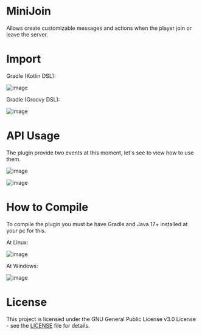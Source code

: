 # MiniJoin
Allows create customizable messages and actions when the player join or leave the server.

# Import
Gradle (Kotlin DSL):
  
![image](https://user-images.githubusercontent.com/71404592/184976059-82e0ef0b-8f9e-4a87-9941-7acacd4f83fa.png)

Gradle (Groovy DSL):
  
![image](https://user-images.githubusercontent.com/71404592/184976366-87574262-270f-4a5c-b3ba-a34370ed521b.png)

# API Usage
The plugin provide two events at this moment, let's see to view how to use them.

![image](https://user-images.githubusercontent.com/71404592/184978637-c8c269ed-e36e-4ba3-9473-e606202097f4.png)

![image](https://user-images.githubusercontent.com/71404592/184978759-b27584c2-986e-45f0-8259-eecbd4952de7.png)

# How to Compile
To compile the plugin you must be have Gradle and Java 17+ installed
at your pc for this.

At Linux:

![image](https://user-images.githubusercontent.com/71404592/184979496-6f437df7-8e33-4940-8806-522c5eef9937.png)

At Windows:

![image](https://user-images.githubusercontent.com/71404592/184979627-4c007c0a-a731-4d48-a5b5-1d3fc4b6e08c.png)

# License
This project is licensed under the GNU General Public License v3.0 License - see the [LICENSE](LICENSE) file for details.
